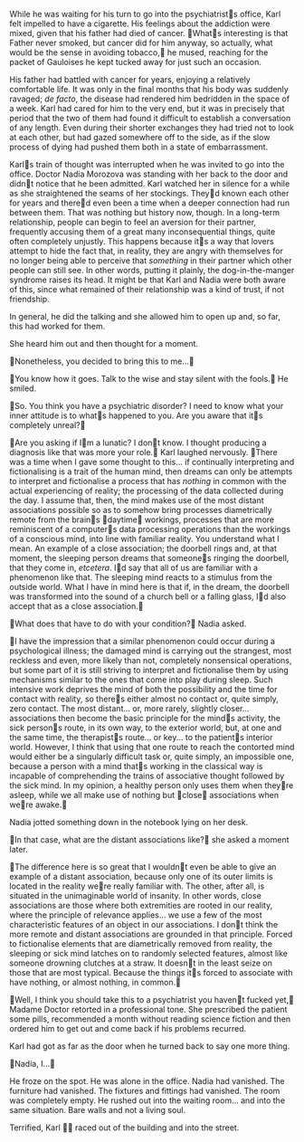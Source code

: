 While he was waiting for his turn to go into the psychiatrists office, Karl felt impelled to have a cigarette. His feelings about the addiction were mixed, given that his father had died of cancer. Whats interesting is that Father never smoked, but cancer did for him anyway, so actually, what would be the sense in avoiding tobacco, he mused, reaching for the packet of Gauloises he kept tucked away for just such an occasion.

His father had battled with cancer for years, enjoying a relatively comfortable life. It was only in the final months that his body was suddenly ravaged; *de facto*, the disease had rendered him bedridden in the space of a week. Karl had cared for him to the very end, but it was in precisely that period that the two of them had found it difficult to establish a conversation of any length. Even during their shorter exchanges they had tried not to look at each other, but had gazed somewhere off to the side, as if the slow process of dying had pushed them both in a state of embarrassment.

Karls train of thought was interrupted when he was invited to go into the office. Doctor Nadia Morozova was standing with her back to the door and didnt notice that he been admitted. Karl watched her in silence for a while as she straightened the seams of her stockings. Theyd known each other for years and thered even been a time when a deeper connection had run between them. That was nothing but history now, though. In a long-term relationship, people can begin to feel an aversion for their partner, frequently accusing them of a great many inconsequential things, quite often completely unjustly. This happens because its a way that lovers attempt to hide the fact that, in reality, they are angry with themselves for no longer being able to perceive that *something* in their partner which other people can still see. In other words, putting it plainly, the dog-in-the-manger syndrome raises its head. It might be that Karl and Nadia were both aware of this, since what remained of their relationship was a kind of trust, if not friendship.

In general, he did the talking and she allowed him to open up and, so far, this had worked for them.

She heard him out and then thought for a moment.

Nonetheless, you decided to bring this to me...

You know how it goes. Talk to the wise and stay silent with the fools. He smiled.

So. You think you have a psychiatric disorder? I need to know what your inner attitude is to whats happened to you. Are you aware that its completely unreal?

Are you asking if Im a lunatic? I dont know. I thought producing a diagnosis like that was more your role. Karl laughed nervously. There was a time when I gave some thought to this... if continually interpreting and fictionalising is a trait of the human mind, then dreams can only be attempts to interpret and fictionalise a process that has *nothing* in common with the actual experiencing of reality; the processing of the data collected during the day. I assume that, then, the mind makes use of the most distant associations possible so as to somehow bring processes diametrically remote from the brains daytime workings, processes that are more reminiscent of a computers data processing operations than the workings of a conscious mind, into line with familiar reality. You understand what I mean. An example of a close association; the doorbell rings and, at that moment, the sleeping person dreams that someones ringing the doorbell, that they come in, *etcetera*. Id say that all of us are familiar with a phenomenon like that. The sleeping mind reacts to a stimulus from the outside world. What I have in mind here is that if, in the dream, the doorbell was transformed into the sound of a church bell or a falling glass, Id also accept that as a close association.

What does that have to do with your condition? Nadia asked.

I have the impression that a similar phenomenon could occur during a psychological illness; the damaged mind is carrying out the strangest, most reckless and even, more likely than not, completely nonsensical operations, but some part of it is still striving to interpret and fictionalise them by using mechanisms similar to the ones that come into play during sleep. Such intensive work deprives the mind of both the possibility and the time for contact with reality, so theres either almost no contact or, quite simply, zero contact. The most distant... or, more rarely, slightly closer... associations then become the basic principle for the minds activity, the sick persons route, in its own way, to the exterior world, but, at one and the same time, the therapists route... or key... to the patients interior world. However, I think that using that one route to reach the contorted mind would either be a singularly difficult task or, quite simply, an impossible one, because a person with a mind thats working in the classical way is incapable of comprehending the trains of associative thought followed by the sick mind. In my opinion, a healthy person only uses them when theyre asleep, while we all make use of nothing but close associations when were awake.

Nadia jotted something down in the notebook lying on her desk.

In that case, what are the distant associations like? she asked a moment later.

The difference here is so great that I wouldnt even be able to give an example of a distant association, because only one of its outer limits is located in the reality were really familiar with. The other, after all, is situated in the unimaginable world of insanity. In other words, close associations are those where both extremities are rooted in our reality, where the principle of relevance applies... we use a few of the most characteristic features of an object in our associations. I dont think the more remote and distant associations are grounded in that principle. Forced to fictionalise elements that are diametrically removed from reality, the sleeping or sick mind latches on to randomly selected features, almost like someone drowning clutches at a straw. It doesnt in the least seize on those that are most typical. Because the things its forced to associate with have nothing, or almost nothing, in common.

Well, I think you should take this to a psychiatrist you havent fucked yet, Madame Doctor retorted in a professional tone. She prescribed the patient some pills, recommended a month without reading science fiction and then ordered him to get out and come back if his problems recurred.

Karl had got as far as the door when he turned back to say one more thing.

Nadia, I...

He froze on the spot. He was alone in the office. Nadia had vanished. The furniture had vanished. The fixtures and fittings had vanished. The room was completely empty. He rushed out into the waiting room... and into the same situation. Bare walls and not a living soul.

Terrified, Karl  raced out of the building and into the street. 